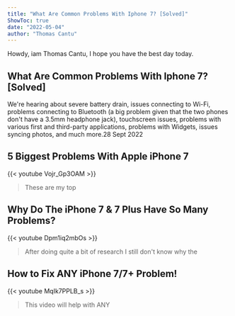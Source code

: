 ```yaml
---
title: "What Are Common Problems With Iphone 7? [Solved]"
ShowToc: true 
date: "2022-05-04"
author: "Thomas Cantu" 
---
```


Howdy, iam Thomas Cantu, I hope you have the best day today.
## What Are Common Problems With Iphone 7? [Solved]
 We're hearing about severe battery drain, issues connecting to Wi-Fi, problems connecting to Bluetooth (a big problem given that the two phones don't have a 3.5mm headphone jack), touchscreen issues, problems with various first and third-party applications, problems with Widgets, issues syncing photos, and much more.28 Sept 2022

## 5 Biggest Problems With Apple iPhone 7
{{< youtube Vojr_Gp3OAM >}}
>These are my top 

## Why Do The iPhone 7 & 7 Plus Have So Many Problems?
{{< youtube Dpm1iq2mbOs >}}
>After doing quite a bit of research I still don't know why the 

## How to Fix ANY iPhone 7/7+ Problem!
{{< youtube MqIk7PPLB_s >}}
>This video will help with ANY 

